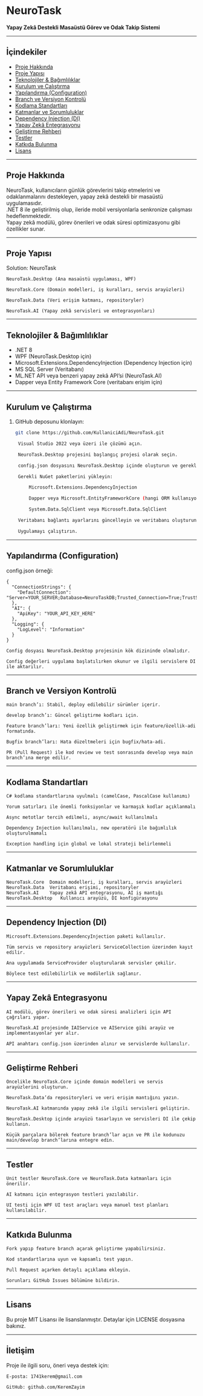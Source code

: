 # NeuroTask

**Yapay Zekâ Destekli Masaüstü Görev ve Odak Takip Sistemi**

---

## İçindekiler

- [Proje Hakkında](#proje-hakkında)  
- [Proje Yapısı](#proje-yapısı)  
- [Teknolojiler & Bağımlılıklar](#teknolojiler--bağımlılıklar)  
- [Kurulum ve Çalıştırma](#kurulum-ve-çalıştırma)  
- [Yapılandırma (Configuration)](#yapılandırma-configuration)  
- [Branch ve Versiyon Kontrolü](#branch-ve-versiyon-kontrolü)  
- [Kodlama Standartları](#kodlama-standartları)  
- [Katmanlar ve Sorumluluklar](#katmanlar-ve-sorumluluklar)  
- [Dependency Injection (DI)](#dependency-injection-di)  
- [Yapay Zekâ Entegrasyonu](#yapay-zekâ-entegrasyonu)  
- [Geliştirme Rehberi](#geliştirme-rehberi)  
- [Testler](#testler)  
- [Katkıda Bulunma](#katkıda-bulunma)  
- [Lisans](#lisans)  

---

## Proje Hakkında

NeuroTask, kullanıcıların günlük görevlerini takip etmelerini ve odaklanmalarını destekleyen, yapay zekâ destekli bir masaüstü uygulamasıdır.  
.NET 8 ile geliştirilmiş olup, ileride mobil versiyonlarla senkronize çalışması hedeflenmektedir.  
Yapay zekâ modülü, görev önerileri ve odak süresi optimizasyonu gibi özellikler sunar.

---

## Proje Yapısı

Solution: NeuroTask

    NeuroTask.Desktop (Ana masaüstü uygulaması, WPF)

    NeuroTask.Core (Domain modelleri, iş kuralları, servis arayüzleri)

    NeuroTask.Data (Veri erişim katmanı, repositoryler)

    NeuroTask.AI (Yapay zekâ servisleri ve entegrasyonları)

---

## Teknolojiler & Bağımlılıklar

- .NET 8  
- WPF (NeuroTask.Desktop için)  
- Microsoft.Extensions.DependencyInjection (Dependency Injection için)  
- MS SQL Server (Veritabanı)  
- ML.NET API veya benzeri yapay zekâ API’si (NeuroTask.AI)  
- Dapper veya Entity Framework Core (veritabanı erişim için)  

---

## Kurulum ve Çalıştırma

1. GitHub deposunu klonlayın:  
   ```bash
   git clone https://github.com/KullaniciAdi/NeuroTask.git

    Visual Studio 2022 veya üzeri ile çözümü açın.

    NeuroTask.Desktop projesini başlangıç projesi olarak seçin.

    config.json dosyasını NeuroTask.Desktop içinde oluşturun ve gerekli bağlantı dizesi ile AI API anahtarını ekleyin.

    Gerekli NuGet paketlerini yükleyin:

        Microsoft.Extensions.DependencyInjection

        Dapper veya Microsoft.EntityFrameworkCore (hangi ORM kullanıyorsanız)

        System.Data.SqlClient veya Microsoft.Data.SqlClient

    Veritabanı bağlantı ayarlarını güncelleyin ve veritabanı oluşturun.

    Uygulamayı çalıştırın.

---

## Yapılandırma (Configuration)

config.json örneği:

    {
      "ConnectionStrings": {
        "DefaultConnection": "Server=YOUR_SERVER;Database=NeuroTaskDB;Trusted_Connection=True;TrustServerCertificate=True;"
      },
      "AI": {
        "ApiKey": "YOUR_API_KEY_HERE"
      },
      "Logging": {
        "LogLevel": "Information"
      }
    }

    Config dosyası NeuroTask.Desktop projesinin kök dizininde olmalıdır.

    Config değerleri uygulama başlatılırken okunur ve ilgili servislere DI ile aktarılır.

---

## Branch ve Versiyon Kontrolü

    main branch’ı: Stabil, deploy edilebilir sürümler içerir.

    develop branch’ı: Güncel geliştirme kodları için.

    Feature branch’ları: Yeni özellik geliştirmek için feature/özellik-adi formatında.

    Bugfix branch’ları: Hata düzeltmeleri için bugfix/hata-adi.

    PR (Pull Request) ile kod review ve test sonrasında develop veya main branch’ına merge edilir.

---

## Kodlama Standartları

    C# kodlama standartlarına uyulmalı (camelCase, PascalCase kullanımı)

    Yorum satırları ile önemli fonksiyonlar ve karmaşık kodlar açıklanmalı

    Async metotlar tercih edilmeli, async/await kullanılmalı

    Dependency Injection kullanılmalı, new operatörü ile bağımlılık oluşturulmamalı

    Exception handling için global ve lokal strateji belirlenmeli

---

## Katmanlar ve Sorumluluklar
    NeuroTask.Core	Domain modelleri, iş kuralları, servis arayüzleri
    NeuroTask.Data	Veritabanı erişimi, repositoryler
    NeuroTask.AI	Yapay zekâ API entegrasyonu, AI iş mantığı
    NeuroTask.Desktop	Kullanıcı arayüzü, DI konfigürasyonu

---

## Dependency Injection (DI)

    Microsoft.Extensions.DependencyInjection paketi kullanılır.

    Tüm servis ve repository arayüzleri ServiceCollection üzerinden kayıt edilir.

    Ana uygulamada ServiceProvider oluşturularak servisler çekilir.

    Böylece test edilebilirlik ve modülerlik sağlanır.

---

## Yapay Zekâ Entegrasyonu

    AI modülü, görev önerileri ve odak süresi analizleri için API çağrıları yapar.

    NeuroTask.AI projesinde IAIService ve AIService gibi arayüz ve implementasyonlar yer alır.

    API anahtarı config.json üzerinden alınır ve servislerde kullanılır.

---

## Geliştirme Rehberi

    Öncelikle NeuroTask.Core içinde domain modelleri ve servis arayüzlerini oluşturun.

    NeuroTask.Data’da repositoryleri ve veri erişim mantığını yazın.

    NeuroTask.AI katmanında yapay zekâ ile ilgili servisleri geliştirin.

    NeuroTask.Desktop içinde arayüzü tasarlayın ve servisleri DI ile çekip kullanın.

    Küçük parçalara bölerek feature branch’lar açın ve PR ile kodunuzu main/develop branch’larına entegre edin.

---

## Testler

    Unit testler NeuroTask.Core ve NeuroTask.Data katmanları için önerilir.

    AI katmanı için entegrasyon testleri yazılabilir.

    UI testi için WPF UI test araçları veya manuel test planları kullanılabilir.

---

## Katkıda Bulunma

    Fork yapıp feature branch açarak geliştirme yapabilirsiniz.

    Kod standartlarına uyun ve kapsamlı test yapın.

    Pull Request açarken detaylı açıklama ekleyin.

    Sorunları GitHub Issues bölümüne bildirin.

---

## Lisans

Bu proje MIT Lisansı ile lisanslanmıştır. Detaylar için LICENSE dosyasına bakınız.

---

## İletişim
Proje ile ilgili soru, öneri veya destek için:

    E-posta: 1741kerem@gmail.com

    GitHub: github.com/KeremZayim
